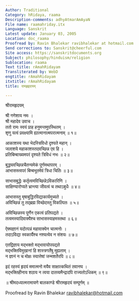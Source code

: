 ```yaml
---
Author: Traditional
Category: hRidaya, raama
Description-comments: adhyAtmarAmAyaN
File name: raamahriday.itx
Language: Sanskrit
Latest update: January 03, 2005
Location: doc_raama
Proofread by: Ravin Bhalekar ravibhalekar at hotmail.com
Send corrections to: Sanskrit@cheerful.com
Site access: https://sanskritdocuments.org
Subject: philosophy/hinduism/religion
Sublocation: raama
Text title: rAmahRidayam
Transliterated by: WebD
engtitle: rAmahRidayam
itxtitle: rAmahRidayam
title: रामहृइदयम्

---
```

  
 श्रीरामहृदयम्   
  
श्री गणेशाय नमः ।  
श्री महादेव उवाच ।  
ततो रामः स्वयं प्राह हनुमन्तमुपस्थितम् ।  
शृणु यत्वं प्रवक्ष्यामि ह्यात्मानात्मपरात्मनाम् ॥ १॥  
  
आकाशस्य यथा भेदस्त्रिविधो दृश्यते महान् ।  
जलाशये महाकाशस्तदवच्छिन्न एव हि ।  
प्रतिबिम्बाख्यमपरं दृश्यते त्रिविधं नभः ॥ २॥  
  
बुद्ध्यवच्छिन्नचैतन्यमेकं पूर्णमथापरम् ।  
आभासस्त्वपरं बिम्बभूतमेवं त्रिधा चितिः ॥ ३॥  
  
साभासबुद्धेः कर्तृत्वमविच्छिन्नेऽविकारिणि ।  
साक्षिण्यारोप्यते भ्रान्त्या जीवत्वं च तथाऽबुधैः ॥ ४॥  
  
आभासस्तु मृषाबुद्धिरविद्याकार्यमुच्यते ।  
अविच्छिन्नं तु तद्ब्रह्म विच्छेदस्तु विकल्पितः ॥ ५॥  
  
अविच्छिन्नस्य पूर्णेन एकत्वं प्रतिपद्यते ।  
तत्वमस्यादिवाक्यैश्च साभासस्याहमस्तथा ॥ ६॥  
  
ऐक्यज्ञानं यदोत्पन्नं महावाक्येन चात्मनोः ।  
तदाऽविद्या स्वकार्यैश्च नश्यत्येव न संशयः ॥ ७॥  
  
एतद्विज्ञाय मद्भक्तो मद्भावायोपपद्यते  
मद्भक्तिविमुखानां हि शास्त्रगर्तेषु मुह्यताम् ।  
न ज्ञानं न च मोक्षः स्यात्तेषां जन्मशतैरपि ॥ ८॥  
  
इदं रहस्यं हृदयं ममात्मनो मयैव साक्षात्कथितं तवानघ ।  
मद्भक्तिहीनाय शठाय न त्वया दातव्यमैन्द्रादपि राज्यतोऽधिकम् ॥ ९॥  
  
॥ श्रीमदध्यात्मरामायणे बालकाण्डे श्रीरामहृदयं सम्पूर्णम् ॥  
  
  
Proofread by Ravin Bhalekar ravibhalekar@hotmail.com  
  

